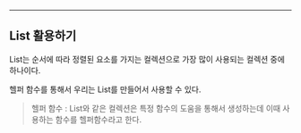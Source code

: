 
---

## List 활용하기

List는 순서에 따라 정렬된 요소를 가지는 컬렉션으로 가장 많이 사용되는 컬렉션 중에 하나이다.

헬퍼 함수를 통해서 우리는 List를 만들어서 사용할 수 있다.

> 헬퍼 함수 : List와 같은 컬렉션은 특정 함수의 도움을 통해서 생성하는데 이때 사용하는 함수를 헬퍼함수라고 한다.

